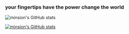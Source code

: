 ### your fingertips have the power change the world

![minsion's GitHub stats](https://github-readme-stats.vercel.app/api?username=minsion&show_icons=true&count_private=true&theme=Gradient)

[![minsion's GitHub stats](https://github-readme-stats.vercel.app/api/wakatime?username=minsion)](https://github.com/minsion/github-readme-stats)
